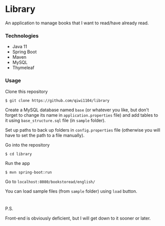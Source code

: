 # Library

An application to manage books that I want to read/have already read.

### Technologies

- Java 11
- Spring Boot
- Maven
- MySQL
- Thymeleaf

### Usage

Clone this repository
```
$ git clone https://github.com/qiwi1104/library
```
Create a MySQL database named `base` (or whatever you like, but don't forget to change its name in `application.properties` file) and add tables to it using `base_structure.sql` file (in `sample` folder).

Set up paths to back up folders in `config.properties` file (otherwise you will have to set the path to a file manually).

Go into the repository
```
$ cd library
```
Run the app
```
$ mvn spring-boot:run
```

Go to `localhost:8080/bookstoread/english/`

You can load sample files (from `sample` folder) using `load` button.
#
P.S.

Front-end is obviously deficient, but I will get down to it sooner or later.
